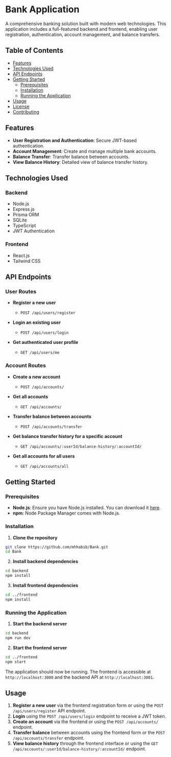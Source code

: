 
# Bank Application

A comprehensive banking solution built with modern web technologies. This application includes a full-featured backend and frontend, enabling user registration, authentication, account management, and balance transfers.

## Table of Contents

- [Features](#features)
- [Technologies Used](#technologies-used)
- [API Endpoints](#api-endpoints)
- [Getting Started](#getting-started)
  - [Prerequisites](#prerequisites)
  - [Installation](#installation)
  - [Running the Application](#running-the-application)
- [Usage](#usage)
- [License](#license)
- [Contributing](#contributing)

## Features

- **User Registration and Authentication**: Secure JWT-based authentication.
- **Account Management**: Create and manage multiple bank accounts.
- **Balance Transfer**: Transfer balance between accounts.
- **View Balance History**: Detailed view of balance transfer history.

## Technologies Used

### Backend

- Node.js
- Express.js
- Prisma ORM
- SQLite
- TypeScript
- JWT Authentication

### Frontend

- React.js
- Tailwind CSS

## API Endpoints

### User Routes

- **Register a new user**
  - `POST /api/users/register`

- **Login an existing user**
  - `POST /api/users/login`

- **Get authenticated user profile**
  - `GET /api/users/me`

### Account Routes

- **Create a new account**
  - `POST /api/accounts/`

- **Get all accounts**
  - `GET /api/accounts/`

- **Transfer balance between accounts**
  - `POST /api/accounts/transfer`

- **Get balance transfer history for a specific account**
  - `GET /api/accounts/:userId/balance-history/:accountId/`

- **Get all accounts for all users**
  - `GET /api/accounts/all`

## Getting Started

### Prerequisites

- **Node.js**: Ensure you have Node.js installed. You can download it [here](https://nodejs.org/).
- **npm**: Node Package Manager comes with Node.js.

### Installation

1. **Clone the repository**

```bash
git clone https://github.com/mhhabib/Bank.git
cd Bank
```

2. **Install backend dependencies**

```bash
cd backend
npm install
```

3. **Install frontend dependencies**

```bash
cd ../frontend
npm install
```

### Running the Application

1. **Start the backend server**

```bash
cd backend
npm run dev
```

2. **Start the frontend server**

```bash
cd ../frontend
npm start
```

The application should now be running. The frontend is accessible at `http://localhost:3000` and the backend API at `http://localhost:3001`.

## Usage

1. **Register a new user** via the frontend registration form or using the `POST /api/users/register` API endpoint.
2. **Login** using the `POST /api/users/login` endpoint to receive a JWT token.
3. **Create an account** via the frontend or using the `POST /api/accounts/` endpoint.
4. **Transfer balance** between accounts using the frontend form or the `POST /api/accounts/transfer` endpoint.
5. **View balance history** through the frontend interface or using the `GET /api/accounts/:userId/balance-history/:accountId/` endpoint.

